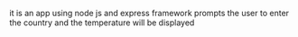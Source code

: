 it is an app using node js and express framework prompts the user to enter the country and the temperature will be displayed
